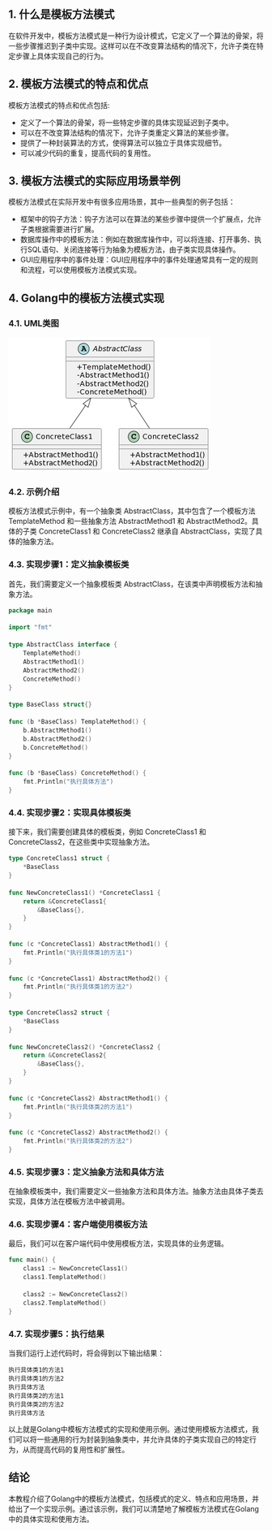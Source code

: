 ## 1. 什么是模板方法模式
在软件开发中，模板方法模式是一种行为设计模式，它定义了一个算法的骨架，将一些步骤推迟到子类中实现。这样可以在不改变算法结构的情况下，允许子类在特定步骤上具体实现自己的行为。

## 2. 模板方法模式的特点和优点
模板方法模式的特点和优点包括:

- 定义了一个算法的骨架，将一些特定步骤的具体实现延迟到子类中。
- 可以在不改变算法结构的情况下，允许子类重定义算法的某些步骤。
- 提供了一种封装算法的方式，使得算法可以独立于具体实现细节。
- 可以减少代码的重复，提高代码的复用性。

## 3. 模板方法模式的实际应用场景举例
模板方法模式在实际开发中有很多应用场景，其中一些典型的例子包括：

- 框架中的钩子方法：钩子方法可以在算法的某些步骤中提供一个扩展点，允许子类根据需要进行扩展。
- 数据库操作中的模板方法：例如在数据库操作中，可以将连接、打开事务、执行SQL语句、关闭连接等行为抽象为模板方法，由子类实现具体操作。
- GUI应用程序中的事件处理：GUI应用程序中的事件处理通常具有一定的规则和流程，可以使用模板方法模式实现。

## 4. Golang中的模板方法模式实现
### 4.1. UML类图
![](img/9-1.png)

### 4.2. 示例介绍
模板方法模式示例中，有一个抽象类 AbstractClass，其中包含了一个模板方法 TemplateMethod 和一些抽象方法 AbstractMethod1 和 AbstractMethod2。具体的子类 ConcreteClass1 和 ConcreteClass2 继承自 AbstractClass，实现了具体的抽象方法。

### 4.3. 实现步骤1：定义抽象模板类
首先，我们需要定义一个抽象模板类 AbstractClass，在该类中声明模板方法和抽象方法。
```go
package main

import "fmt"

type AbstractClass interface {
    TemplateMethod()
    AbstractMethod1()
    AbstractMethod2()
    ConcreteMethod()
}

type BaseClass struct{}

func (b *BaseClass) TemplateMethod() {
    b.AbstractMethod1()
    b.AbstractMethod2()
    b.ConcreteMethod()
}

func (b *BaseClass) ConcreteMethod() {
    fmt.Println("执行具体方法")
}
```
### 4.4. 实现步骤2：实现具体模板类
接下来，我们需要创建具体的模板类，例如 ConcreteClass1 和 ConcreteClass2，在这些类中实现抽象方法。
```go
type ConcreteClass1 struct {
    *BaseClass
}

func NewConcreteClass1() *ConcreteClass1 {
    return &ConcreteClass1{
        &BaseClass{},
    }
}

func (c *ConcreteClass1) AbstractMethod1() {
    fmt.Println("执行具体类1的方法1")
}

func (c *ConcreteClass1) AbstractMethod2() {
    fmt.Println("执行具体类1的方法2")
}

type ConcreteClass2 struct {
    *BaseClass
}

func NewConcreteClass2() *ConcreteClass2 {
    return &ConcreteClass2{
        &BaseClass{},
    }
}

func (c *ConcreteClass2) AbstractMethod1() {
    fmt.Println("执行具体类2的方法1")
}

func (c *ConcreteClass2) AbstractMethod2() {
    fmt.Println("执行具体类2的方法2")
}
```
### 4.5. 实现步骤3：定义抽象方法和具体方法
在抽象模板类中，我们需要定义一些抽象方法和具体方法。抽象方法由具体子类去实现，具体方法在模板方法中被调用。

### 4.6. 实现步骤4：客户端使用模板方法
最后，我们可以在客户端代码中使用模板方法，实现具体的业务逻辑。
```go
func main() {
    class1 := NewConcreteClass1()
    class1.TemplateMethod()

    class2 := NewConcreteClass2()
    class2.TemplateMethod()
}
```
### 4.7. 实现步骤5：执行结果
当我们运行上述代码时，将会得到以下输出结果：
```
执行具体类1的方法1
执行具体类1的方法2
执行具体方法
执行具体类2的方法1
执行具体类2的方法2
执行具体方法
```
以上就是Golang中模板方法模式的实现和使用示例。通过使用模板方法模式，我们可以将一些通用的行为封装到抽象类中，并允许具体的子类实现自己的特定行为，从而提高代码的复用性和扩展性。

## 结论
本教程介绍了Golang中的模板方法模式，包括模式的定义、特点和应用场景，并给出了一个实现示例。通过该示例，我们可以清楚地了解模板方法模式在Golang中的具体实现和使用方法。
